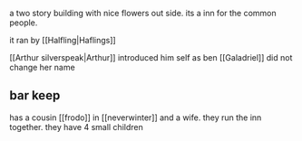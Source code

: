 a two story building with nice flowers out side. its a inn for the common people.

it ran by [[Halfling|Haflings]]


[[Arthur silverspeak|Arthur]] introduced him self as ben
[[Galadriel]] did not change her name

## bar keep

has a cousin [[frodo]] in [[neverwinter]] 
and a wife. they run the inn together.
they have 4 small children
